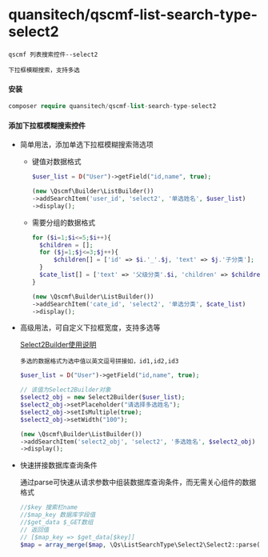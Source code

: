 # quansitech/qscmf-list-search-type-select2
```text
qscmf 列表搜索控件--select2

下拉框模糊搜索，支持多选
```

#### 安装

```php
composer require quansitech/qscmf-list-search-type-select2
```

#### 添加下拉框模糊搜索控件

+ 简单用法，添加单选下拉框模糊搜索筛选项
  + 键值对数据格式 
     ```php
    $user_list = D("User")->getField("id,name", true);
    
    (new \Qscmf\Builder\ListBuilder())
    ->addSearchItem('user_id', 'select2', '单选姓名', $user_list)
    ->display();
    
    ```
  
  + 需要分组的数据格式
    ```php
    for ($i=1;$i<=5;$i++){
      $children = [];
      for ($j=1;$j<=3;$j++){
          $children[] = ['id' => $i.'_'.$j, 'text' => $j.'子分类'];
      }
      $cate_list[] = ['text' => '父级分类'.$i, 'children' => $children];
    }
    
    (new \Qscmf\Builder\ListBuilder())
    ->addSearchItem('cate_id', 'select2', '单选分类', $cate_list)
    ->display();
    
    ```
  

+ 高级用法，可自定义下拉框宽度，支持多选等
  
  [Select2Builder使用说明](https://github.com/quansitech/qscmf-list-search-type-select2/blob/master/Select2Builder.md)
  
  ```text
  多选的数据格式为选中值以英文逗号拼接如，id1,id2,id3
  ```
    
  ```php
  $user_list = D("User")->getField("id,name", true);
  
  // 该值为Select2Builder对象 
  $select2_obj = new Select2Builder($user_list);
  $select2_obj->setPlaceholder("请选择多选姓名");
  $select2_obj->setIsMultiple(true);
  $select2_obj->setWidth("100");
  
  (new \Qscmf\Builder\ListBuilder())
  ->addSearchItem('select2_obj', 'select2', '多选姓名', $select2_obj)
  ->display();  
  ```  
  
+ 快速拼接数据库查询条件

  通过parse可快速从请求参数中组装数据库查询条件，而无需关心组件的数据格式

  ```php
  //$key 搜索栏name
  //$map_key 数据库字段值
  //$get_data $_GET数组
  // 返回值
  // [$map_key => $get_data[$key]]
  $map = array_merge($map, \Qs\ListSearchType\Select2\Select2::parse('project_id', 'project_id', $get_data));
  ```
